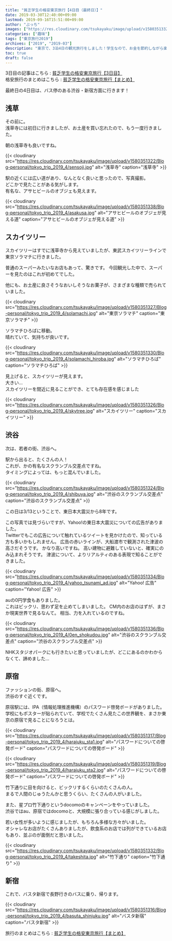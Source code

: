 ```yaml
---
title: "貧乏学生の格安東京旅行【4日目（最終日）】"
date: 2019-03-30T12:40:00+09:00
lastmod: 2019-09-16T15:51:00+09:00
author: "ぶっち"
images: ["https://res.cloudinary.com/tsukayaku/image/upload/v1580351332/Blog-personal/tokyo_trip_2019_4/takeshita.jpg"]
categories: ["趣味"]
tags: ["東京旅行2019"]
archives: ["2019", "2019-03"]
description: "東京で、3泊4日の観光旅行をしました！学生なので、お金を節約しながら楽しめる旅行を考えて、いろいろなところを巡ってきました。"
toc: true
draft: false
---
```


3日目の記事はこちら : [貧乏学生の格安東京旅行【3日目】](/post/tokyo_trip_2019_3/)  
格安旅行のまとめはこちら : [貧乏学生の格安東京旅行【まとめ】](/post/tokyo_trip_2019_summary/)

最終日の4日目は、バス停のある渋谷・新宿方面に行きます！

## 浅草
その前に。  
浅草寺には初日に行きましたが、お土産を買い忘れたので、もう一度行きました。

朝の浅草寺も良いですね。

{{< cloudinary src="https://res.cloudinary.com/tsukayaku/image/upload/v1580351322/Blog-personal/tokyo_trip_2019_4/sensoji.jpg"  alt="浅草寺" caption="浅草寺" >}}

駅の近くには広い道があり、なんとなく良いと思ったので、写真撮影。  
どこかで見たことがある気がします。  
有名な、アサヒビールのオブジェも見えます。

{{< cloudinary src="https://res.cloudinary.com/tsukayaku/image/upload/v1580351338/Blog-personal/tokyo_trip_2019_4/asakusa.jpg"  alt="アサヒビールのオブジェが見える道" caption="アサヒビールのオブジェが見える道" >}}

## スカイツリー
スカイツリーはすでに浅草寺から見えていましたが、東武スカイツリーラインで東京ソラマチに行きました。

普通のスーパーみたいなお店もあって、驚きです。
今回観光した中で、スーパーを見たのはこれが初めてでした。

他にも、お土産に良さそうなおいしそうなお菓子が、さまざまな種類で売られていました。

{{< cloudinary src="https://res.cloudinary.com/tsukayaku/image/upload/v1580351327/Blog-personal/tokyo_trip_2019_4/solamachi.jpg"  alt="東京ソラマチ" caption="東京ソラマチ" >}}

ソラマチひろばに移動。  
晴れていて、気持ちが良いです。

{{< cloudinary src="https://res.cloudinary.com/tsukayaku/image/upload/v1580351330/Blog-personal/tokyo_trip_2019_4/solamachi_hiroba.jpg"  alt="ソラマチひろば" caption="ソラマチひろば" >}}

見上げると、スカイツリーが見えます。  
大きい...  
スカイツリーを間近に見ることができ、とても存在感を感じました

{{< cloudinary src="https://res.cloudinary.com/tsukayaku/image/upload/v1580351326/Blog-personal/tokyo_trip_2019_4/skytree.jpg"  alt="スカイツリー" caption="スカイツリー" >}}

## 渋谷
次は、若者の街、渋谷へ。

駅から出ると、たくさんの人！  
これが、かの有名なスクランブル交差点ですね。  
タイミングによっては、もっと混んでいました。

{{< cloudinary src="https://res.cloudinary.com/tsukayaku/image/upload/v1580351324/Blog-personal/tokyo_trip_2019_4/shibuya.jpg"  alt="渋谷のスクランブル交差点" caption="渋谷のスクランブル交差点" >}}

この日は3/13ということで、東日本大震災から8年です。

この写真では見づらいですが、Yahoo!の東日本大震災についての広告がありました。  
Twitterでもこの広告について触れているツイートを見かけたので、知っている方も多いかもしれません。
広告の赤いラインが、大船渡市で観測された津波の高さだそうです。
かなり高いですね。
高い建物に避難していないと、確実にのみ込まれそうです。
津波について、よりリアルティのある表現で知ることができました。

{{< cloudinary src="https://res.cloudinary.com/tsukayaku/image/upload/v1580351334/Blog-personal/tokyo_trip_2019_4/yahoo_tsunami_ad.jpg"  alt="Yahoo! 広告" caption="Yahoo! 広告" >}}

auの0円学食もありました。  
これはビックリ、思わず足を止めてしまいました。
CM内のお店のはずが、まさか現実世界で見るなんて。
相当、力を入れているのですね。

{{< cloudinary src="https://res.cloudinary.com/tsukayaku/image/upload/v1580351336/Blog-personal/tokyo_trip_2019_4/0en_shokudou.jpg"  alt="渋谷のスクランブル交差点" caption="渋谷のスクランブル交差点" >}}

NHKスタジオパークにも行きたいと思っていましたが、どこにあるのかわからなくて、諦めました...

## 原宿
ファッションの街、原宿へ。  
渋谷のすぐ近くです。

原宿駅には、IPA（情報処理推進機構）のパスワード啓発ボードがありました。  
学校にもポスターが貼られていて、学校でたくさん見たこの世界観を、まさか東京の原宿で見ることになろうとは。

{{< cloudinary src="https://res.cloudinary.com/tsukayaku/image/upload/v1580351317/Blog-personal/tokyo_trip_2019_4/harajuku_sta1.jpg"  alt="パスワードについての啓発ボード" caption="パスワードについての啓発ボード" >}}

{{< cloudinary src="https://res.cloudinary.com/tsukayaku/image/upload/v1580351319/Blog-personal/tokyo_trip_2019_4/harajuku_sta2.jpg"  alt="パスワードについての啓発ボード" caption="パスワードについての啓発ボード" >}}

竹下通りに目を向けると、ビックリするくらいのたくさんの人。  
まるで人間のじゅうたんかと思うくらい、たくさんの人がいました。

また、星プロ竹下通りというdocomoのキャンペーンをやっていました。  
渋谷ではau、原宿ではdocomoと、大規模に張り合っている感じがしました。

若い女性が多いように感じましたが、もちろん多様な方々がいました。  
オシャレなお店がたくさんありましたが、飲食系のお店では列ができているお店もあり、並ぶのが面倒だと思いました。

{{< cloudinary src="https://res.cloudinary.com/tsukayaku/image/upload/v1580351332/Blog-personal/tokyo_trip_2019_4/takeshita.jpg"  alt="竹下通り" caption="竹下通り" >}}

## 新宿
これで、バスタ新宿で長野行きのバスに乗り、帰ります。

{{< cloudinary src="https://res.cloudinary.com/tsukayaku/image/upload/v1580351316/Blog-personal/tokyo_trip_2019_4/basuta_shinjuku.jpg"  alt="バスタ新宿" caption="バスタ新宿" >}}

旅行のまとめはこちら : [貧乏学生の格安東京旅行【まとめ】](/post/tokyo_trip_2019_summary/)

